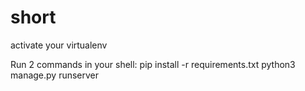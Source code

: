 # short

activate your virtualenv

Run 2 commands in your shell:
pip install -r requirements.txt
python3 manage.py runserver
